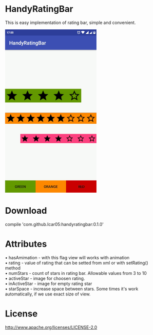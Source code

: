 # HandyRatingBar
This is easy implementation of rating bar, simple and convenient.

![alt text](https://github.com/Icar05/HandyRatingBar/blob/master/handyratingbar.gif)

# Download
compile 'com.github.Icar05:handyratingbar:0.1.0'


# Attributes


  • hasAmimation - with this flag view will works with animation <br>
  • rating - value of rating that can be setted from xml or with setRating() method <br>
  • numStars - count of stars in rating bar. Allowable values from 3 to 10 <br>
  • activeStar - image for choosen rating. <br>
  • inActiveStar - image for empty rating star <br>
  • starSpace - increase space between stars. Some times it's work automatically, if we use exact size of view. <br>
  
# License
  
http://www.apache.org/licenses/LICENSE-2.0
     
     
       
       
